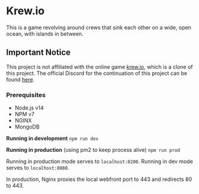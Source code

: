 # Krew.io
This is a game revolving around crews that sink each other on a wide, open ocean, with islands in between.

## Important Notice
This project is not affiliated with the online game [krew.io](https://krew.io), which is a clone of this project. The official Discord for the continuation of this project can be found [here](https://discord.boatgame.io).
### Prerequisites
 * Node.js v14
 * NPM v7
 * NGINX
 * MongoDB

**Running in development**
``npm run dev``

**Running in production** (using pm2 to keep process alive)
``npm run prod``

Running in production mode serves to ``localhost:8200``.
Running in dev mode serves to ``localhost:8080``.

In production, Nginx proxies the local webfront port to 443 and redirects 80 to 443. 
